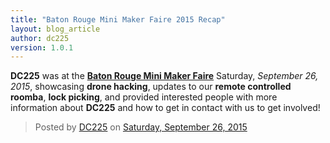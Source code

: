 ```yaml
---
title: "Baton Rouge Mini Maker Faire 2015 Recap"
layout: blog_article
author: dc225
version: 1.0.1
---
```


**DC225** was at the [**Baton Rouge Mini Maker Faire**](http://www.makerfairebatonrouge.com/) Saturday, _September 26, 2015_, showcasing **drone hacking**, updates to our **remote controlled roomba**, **lock picking**, and provided interested people with more information about **DC225** and how to get in contact with us to get involved!

<div id="fb-root"></div><script>(function(d, s, id) {  var js, fjs = d.getElementsByTagName(s)[0];  if (d.getElementById(id)) return;  js = d.createElement(s); js.id = id;  js.src = "//connect.facebook.net/en_US/sdk.js#xfbml=1&version=v2.3";  fjs.parentNode.insertBefore(js, fjs);}(document, 'script', 'facebook-jssdk'));</script><div class="fb-post" data-href="https://www.facebook.com/DC225/posts/898578040189711:0" data-width="500"><div class="fb-xfbml-parse-ignore"><blockquote cite="https://www.facebook.com/DC225/posts/898578040189711:0">Posted by <a href="https://www.facebook.com/DC225">DC225</a> on&nbsp;<a href="https://www.facebook.com/DC225/posts/898578040189711:0">Saturday, September 26, 2015</a></blockquote></div></div>
